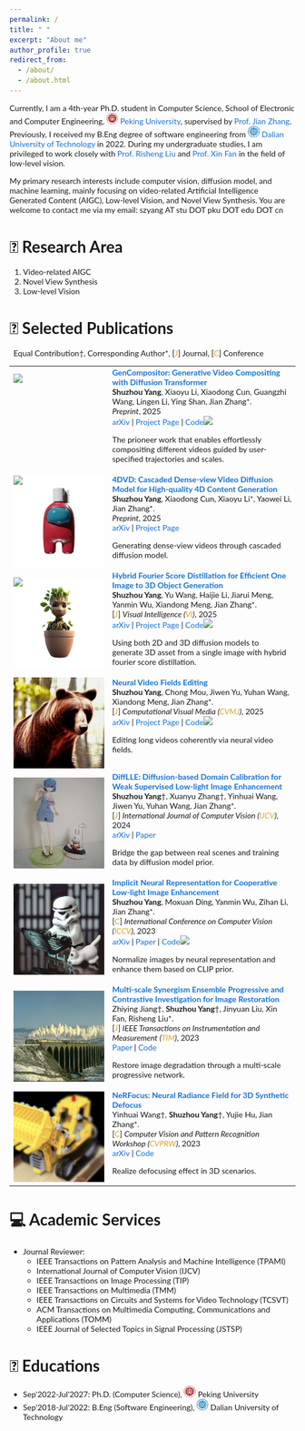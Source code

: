 ```yaml
---
permalink: /
title: " "
excerpt: "About me"
author_profile: true
redirect_from: 
  - /about/
  - /about.html
---
```


Currently, I am a 4th-year Ph.D. student in Computer Science, School of Electronic and Computer Engineering, <img src="/files/PKU.png" alt="PKU" width="20.842" height="20"> [Peking University](https://www.pku.edu.cn/), supervised by [Prof. Jian Zhang](https://jianzhang.tech/). Previously, I received my B.Eng degree of software engineering from <img src="/files/DLUT.png" alt="DLUT" width="20.842" height="20"> [Dalian University of Technology](https://en.dlut.edu.cn/) in 2022. During my undergraduate studies, I am privileged to work closely with [Prof. Risheng Liu](https://rsliu.tech/) and [Prof. Xin Fan](https://scholar.google.com/citations?user=vLN1njoAAAAJ&hl=zh-CN) in the field of low-level vision.

My primary research interests include computer vision, diffusion model, and machine learning, mainly focusing on video-related Artificial Intelligence Generated Content (AIGC), Low-level Vision, and Novel View Synthesis. You are welcome to contact me via my email: szyang AT stu DOT pku DOT edu DOT cn

# 📜 Research Area
1. Video-related AIGC
2. Novel View Synthesis
3. Low-level Vision

# 📝 Selected Publications
<style type="text/css">
    /* Color scheme stolen from Sergey Karayev */
    a {
    color: #1772d0;
    text-decoration:none !important;
    }
    a:focus, a:hover {
    color: #f09228;
    text-decoration:none !important;
    }
    table,td,th,tr{
    	border:none !important;
    }
    body,td,th,tr,p,a {
    font-family: 'Lato', Verdana, Helvetica, sans-serif;
    font-size: 14px
    }
    strong {
    font-family: 'Lato', Verdana, Helvetica, sans-serif;
    font-size: 14px;
    }
    heading {
    font-family: 'Lato', Verdana, Helvetica, sans-serif;
    font-size: 22px;
    }
    papertitle {
    font-family: 'Lato', Verdana, Helvetica, sans-serif;
    font-size: 14px;
    font-weight: 700
    }
    papertitle_just {
    font-family: 'Lato', Verdana, Helvetica, sans-serif;
    font-size: 14px;
    font-weight: 700;
    text-align: justify
    }
    name {
    font-family: 'Lato', Verdana, Helvetica, sans-serif;
    font-size: 32px;
    }
    .one
    {
    width: 160px;
    height: 160px;
    position: relative;
    }
    .two
    {
    width: 160px;
    height: 160px;
    position: absolute;
    transition: opacity .2s ease-in-out;
    -moz-transition: opacity .2s ease-in-out;
    -webkit-transition: opacity .2s ease-in-out;
    }
    .fade {
     transition: opacity .2s ease-in-out;
     -moz-transition: opacity .2s ease-in-out;
     -webkit-transition: opacity .2s ease-in-out;
    }
    span.highlight {
        background-color: #ffffd0;
    }
</style>
<!-- ################################  CONTENT START  ##################################################-->
<table width="100%" align="center" border="0" cellspacing="0" cellpadding="10">
<tbody>
&ensp;Equal Contribution†, Corresponding Author*, [<font color=GoldenRod>J</font>] Journal, [<font color=GoldenRod>C</font>] Conference
<!-- ###################################################################################################-->
<tr onmouseout="gencompositor_stop()" onmouseover="gencompositor_start()" >
<td width="20%">
<div class="one">
<div class="two" id = 'gencompositor_image'><img src='./files/gencompositor_after.gif'></div>
<img src='./files/gencompositor_before.gif'>
</div>
<script type="text/javascript">
function gencompositor_start() {
document.getElementById('gencompositor_image').style.opacity = "1";
}
function gencompositor_stop() {
document.getElementById('gencompositor_image').style.opacity = "0";
}
gencompositor_stop()
</script>
</td>
<td valign="top" width="80%">
  <a href="https://arxiv.org/abs/2509.02460">
    <papertitle_just>GenCompositor: Generative Video Compositing with Diffusion Transformer</papertitle_just>     
  </a>
  <br>
  <strong>Shuzhou Yang</strong>, Xiaoyu Li, Xiaodong Cun, Guangzhi Wang, Lingen Li, Ying Shan, Jian Zhang*.
  <br>
<em>Preprint</em>, 2025 <br>
<a href="https://arxiv.org/abs/2509.02460">arXiv</a>
|
<a href="https://gencompositor.github.io/">Project Page</a>
|
<a href="https://github.com/TencentARC/GenCompositor">Code<img src="https://img.shields.io/github/stars/TencentARC/GenCompositor?style=social&label=Stars"></a>
<p></p>
<p>The prioneer work that enables effortlessly compositing different videos guided by user-specified trajectories and scales.</p>
</td>
</tr>
<!-- ###################################################################################################-->
  
<!-- ###################################################################################################-->
<tr onmouseout="d4vd_stop()" onmouseover="d4vd_start()" >
<td width="20%">
<div class="one">
<div class="two" id = '4dvd_image'><img src='./files/4dvd_after.gif'></div>
<img src='./files/4dvd_before.gif'>
</div>
<script type="text/javascript">
function d4vd_start() {
document.getElementById('4dvd_image').style.opacity = "1";
}
function d4vd_stop() {
document.getElementById('4dvd_image').style.opacity = "0";
}
d4vd_stop()
</script>
</td>
<td valign="top" width="80%">
  <a href="https://arxiv.org/abs/2312.08882">
    <papertitle_just>4DVD: Cascaded Dense-view Video Diffusion Model for High-quality 4D Content Generation</papertitle_just>     
  </a>
  <br>
  <strong>Shuzhou Yang</strong>, Xiaodong Cun, Xiaoyu Li*, Yaowei Li, Jian Zhang*.
  <br>
<em>Preprint</em>, 2025 <br>
<a href="https://arxiv.org/abs/2508.04467">arXiv</a>
|
<a href="https://4dvd.github.io/">Project Page</a>
<p></p>
<p>Generating dense-view videos through cascaded diffusion model.</p>
</td>
</tr>
<!-- ###################################################################################################-->
  
<!-- ###################################################################################################-->
<tr onmouseout="fourier123_stop()" onmouseover="fourier123_start()" >
<td width="20%">
<div class="one">
<div class="two" id = 'fourier123_image'><img src='./files/fourier123_after.gif'></div>
<img src='./files/fourier123_before.png'>
</div>
<script type="text/javascript">
function fourier123_start() {
document.getElementById('fourier123_image').style.opacity = "1";
}
function fourier123_stop() {
document.getElementById('fourier123_image').style.opacity = "0";
}
fourier123_stop()
</script>
</td>
<td valign="top" width="80%">
  <a href="https://arxiv.org/abs/2405.20669">
    <papertitle_just>Hybrid Fourier Score Distillation for Efficient One Image to 3D Object Generation</papertitle_just>     
  </a>
  <br>
  <strong>Shuzhou Yang</strong>, Yu Wang, Haijie Li, Jiarui Meng, Yanmin Wu, Xiandong Meng, Jian Zhang*.
  <br>
[<font color=GoldenRod>J</font>] <em>Visual Intelligence (<font color=GoldenRod>VI</font>)</em>, 2025 <br>
<a href="https://arxiv.org/abs/2405.20669">arXiv</a>
|
<a href="https://fourier1-to-3.github.io/">Project Page</a>
|
<a href="https://github.com/Ysz2022/Fourier123">Code<img src="https://img.shields.io/github/stars/Ysz2022/Fourier123?style=social&label=Stars"></a>
<p></p>
<p>Using both 2D and 3D diffusion models to generate 3D asset from a single image with hybrid fourier score distillation.</p>
</td>
</tr>
<!-- ###################################################################################################-->
  
<!-- ###################################################################################################-->
<tr onmouseout="nvedit_stop()" onmouseover="nvedit_start()" >
<td width="20%">
<div class="one">
<div class="two" id = 'nvedit_image'><img src='./files/nvedit_after.gif'></div>
<img src='./files/nvedit_before.gif'>
</div>
<script type="text/javascript">
function nvedit_start() {
document.getElementById('nvedit_image').style.opacity = "1";
}
function nvedit_stop() {
document.getElementById('nvedit_image').style.opacity = "0";
}
nvedit_stop()
</script>
</td>
<td valign="top" width="80%">
  <a href="https://arxiv.org/abs/2312.08882">
    <papertitle_just>Neural Video Fields Editing</papertitle_just>     
  </a>
  <br>
  <strong>Shuzhou Yang</strong>, Chong Mou, Jiwen Yu, Yuhan Wang, Xiandong Meng, Jian Zhang*.
  <br>
[<font color=GoldenRod>J</font>] <em>Computational Visual Media (<font color=GoldenRod>CVMJ</font>)</em>, 2025 <br>
<a href="https://arxiv.org/abs/2312.08882">arXiv</a>
|
<a href="https://nvedit.github.io/">Project Page</a>
|
<a href="https://github.com/Ysz2022/NVEdit">Code<img src="https://img.shields.io/github/stars/Ysz2022/NVEdit?style=social&label=Stars"></a>
<p></p>
<p>Editing long videos coherently via neural video fields.</p>
</td>
</tr>
<!-- ###################################################################################################-->
  
<!-- ###################################################################################################-->
<tr onmouseout="difflle_stop()" onmouseover="difflle_start()" >
<td width="20%">
<div class="one">
<div class="two" id = 'difflle_image'><img src='./files/difflle_after.png'></div>
<img src='./files/difflle_before.png'>
</div>
<script type="text/javascript">
function difflle_start() {
document.getElementById('difflle_image').style.opacity = "1";
}
function difflle_stop() {
document.getElementById('difflle_image').style.opacity = "0";
}
difflle_stop()
</script>
</td>
<td valign="top" width="80%">
  <a href="https://link.springer.com/article/10.1007/s11263-024-02292-4">
    <papertitle_just>DiffLLE: Diffusion-based Domain Calibration for Weak Supervised Low-light Image Enhancement</papertitle_just>     
  </a>
  <br>
  <strong>Shuzhou Yang</strong>†, Xuanyu Zhang†, Yinhuai Wang, Jiwen Yu, Yuhan Wang, Jian Zhang*.
  <br>
[<font color=GoldenRod>J</font>] <em>International Journal of Computer Vision (<font color=GoldenRod>IJCV</font>)</em>, 2024 <br>
<a href="https://arxiv.org/abs/2308.09279">arXiv</a>
|
<a href="https://link.springer.com/article/10.1007/s11263-024-02292-4">Paper</a>
<p></p>
<p>Bridge the gap between real scenes and training data by diffusion model prior.</p>
</td>
</tr>
<!-- ###################################################################################################-->

<!-- ###################################################################################################-->
<tr onmouseout="nerco_stop()" onmouseover="nerco_start()" >
<td width="20%">
<div class="one">
<div class="two" id = 'nerco_image'><img src='./files/nerco_after.png'></div>
<img src='./files/nerco_before.png'>
</div>
<script type="text/javascript">
function nerco_start() {
document.getElementById('nerco_image').style.opacity = "1";
}
function nerco_stop() {
document.getElementById('nerco_image').style.opacity = "0";
}
nerco_stop()
</script>
</td>
<td valign="top" width="80%">
  <a href="https://openaccess.thecvf.com/content/ICCV2023/html/Yang_Implicit_Neural_Representation_for_Cooperative_Low-light_Image_Enhancement_ICCV_2023_paper.html">
    <papertitle_just>Implicit Neural Representation for Cooperative Low-light Image Enhancement</papertitle_just>     
  </a>
  <br>
  <strong>Shuzhou Yang</strong>, Moxuan Ding, Yanmin Wu, Zihan Li, Jian Zhang*.
  <br>
[<font color=GoldenRod>C</font>] <em>International Conference on Computer Vision (<font color=GoldenRod>ICCV</font>)</em>, 2023 <br>
<a href="https://arxiv.org/abs/2303.11722">arXiv</a>
|
<a href="https://openaccess.thecvf.com/content/ICCV2023/html/Yang_Implicit_Neural_Representation_for_Cooperative_Low-light_Image_Enhancement_ICCV_2023_paper.html">Paper</a>
|
<a href="https://github.com/Ysz2022/NeRCo">Code<img src="https://img.shields.io/github/stars/Ysz2022/NeRCo?style=social&label=Stars"></a>
<p></p>
<p>Normalize images by neural representation and enhance them based on CLIP prior.</p>
</td>
</tr>
<!-- ###################################################################################################-->

<!-- ###################################################################################################-->
<tr onmouseout="sepc_stop()" onmouseover="sepc_start()" >
<td width="20%">
<div class="one">
<div class="two" id = 'sepc_image'><img src='./files/sepc_after.png'></div>
<img src='./files/sepc_before.png'>
</div>
<script type="text/javascript">
function sepc_start() {
document.getElementById('sepc_image').style.opacity = "1";
}
function sepc_stop() {
document.getElementById('sepc_image').style.opacity = "0";
}
sepc_stop()
</script>
</td>
<td valign="top" width="80%">
  <a href="https://ieeexplore.ieee.org/document/10363208">
    <papertitle_just>Multi-scale Synergism Ensemble Progressive and Contrastive Investigation for Image Restoration</papertitle_just>     
  </a>
  <br>
  Zhiying Jiang†, <strong>Shuzhou Yang</strong>†, Jinyuan Liu, Xin Fan, Risheng Liu*.
  <br>
[<font color=GoldenRod>J</font>] <em>IEEE Transactions on Instrumentation and Measurement (<font color=GoldenRod>TIM</font>)</em>, 2023 <br>
<a href="https://ieeexplore.ieee.org/document/10363208">Paper</a>
|
<a href="https://github.com/Ysz2022/SEPC">Code</a>
<p></p>
<p>Restore image degradation through a multi-scale progressive network.</p>
</td>
</tr>
<!-- ###################################################################################################-->

<!-- ###################################################################################################-->
<tr onmouseout="nerfocus_stop()" onmouseover="nerfocus_start()" >
<td width="20%">
<div class="one">
<div class="two" id = 'nerfocus_image'><img src='./files/nerfocus_after.png'></div>
<img src='./files/nerfocus_before.png'>
</div>
<script type="text/javascript">
function nerfocus_start() {
document.getElementById('nerfocus_image').style.opacity = "1";
}
function nerfocus_stop() {
document.getElementById('nerfocus_image').style.opacity = "0";
}
nerfocus_stop()
</script>
</td>
<td valign="top" width="80%">
  <a href="https://arxiv.org/abs/2203.05189">
    <papertitle_just>NeRFocus: Neural Radiance Field for 3D Synthetic Defocus</papertitle_just>     
  </a>
  <br>
  Yinhuai Wang†, <strong>Shuzhou Yang</strong>†, Yujie Hu, Jian Zhang*.
  <br>
[<font color=GoldenRod>C</font>] <em>Computer Vision and Pattern Recognition Workshop (<font color=GoldenRod>CVPRW</font>)</em>, 2023 <br>
<a href="https://arxiv.org/abs/2203.05189">arXiv</a>
|
<a href="https://github.com/wyhuai/NeRFocus">Code</a>
<p></p>
<p>Realize defocusing effect in 3D scenarios.</p>
</td>
</tr>
<!-- ###################################################################################################-->
</tbody></table>


# 💻 Academic Services
- Journal Reviewer:
  - IEEE Transactions on Pattern Analysis and Machine Intelligence (TPAMI)
  - International Journal of Computer Vision (IJCV)
  - IEEE Transactions on Image Processing (TIP)
  - IEEE Transactions on Multimedia (TMM)
  - IEEE Transactions on Circuits and Systems for Video Technology (TCSVT)
  - ACM Transactions on Multimedia Computing, Communications and Applications (TOMM)
  - IEEE Journal of Selected Topics in Signal Processing (JSTSP)

# 🏫 Educations
- Sep'2022-Jul'2027: Ph.D. (Computer Science), <img src="/files/PKU.png" alt="PKU" width="20.842" height="20"> Peking University
- Sep'2018-Jul'2022: B.Eng (Software Engineering), <img src="/files/DLUT.png" alt="DLUT" width="20.842" height="20"> Dalian University of Technology
